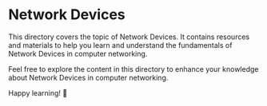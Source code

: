# Network Devices

This directory covers the topic of Network Devices. It contains resources and materials to help you learn and understand the fundamentals of Network Devices in computer networking.

Feel free to explore the content in this directory to enhance your knowledge about Network Devices in computer networking.

Happy learning! 🚀
